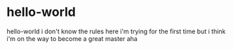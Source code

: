 # hello-world
hello-world
i don't know the rules here
i'm trying for the first time
but i think i'm on the way to become a great master aha
